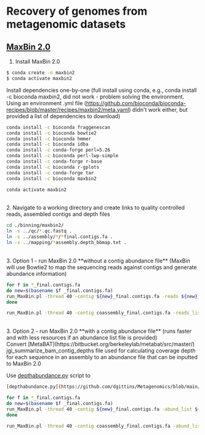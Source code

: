# Recovery of genomes from metagenomic datasets

## [MaxBin 2.0](https://academic.oup.com/bioinformatics/article/32/4/605/1744462?login=true)

1. Install MaxBin 2.0

```bash
$ conda create -n maxbin2
$ conda activate maxbin2
```

Install dependencies one-by-one (full install using conda, e.g., conda install -c bioconda maxbin2, did not work - problem solving the environment. Using an environment .yml file (https://github.com/bioconda/bioconda-recipes/blob/master/recipes/maxbin2/meta.yaml) didn't work either, but provided a list of dependencies to download)

```bash
conda install -c bioconda fraggenescan
conda install -c bioconda bowtie2
conda install -c bioconda hmmer
conda install -c bioconda idba
conda install -c conda-forge perl=5.26
conda install -c bioconda perl-lwp-simple
conda install -c conda-forge r-base
conda install -c bioconda r-gplots
conda install -c conda-forge tar
conda install -c bioconda maxbin2
```

```bash
conda activate maxbin2
```

<br>
2. Navigate to a working directory and create links to quality controlled reads, assembled contigs and depth files

```bash
cd ./binning/maxbin2/
ln -s ../qc/*.qc.fastq .
ln -s ../assembly/*/*final.contigs.fa .
ln -s ../mapping/*assembly.depth_bbmap.txt .
```

<br>
3. Option 1 - run MaxBin 2.0 **without a contig abundance file** (MaxBin will use Bowtie2 to map the sequencing reads against contigs and generate abundance information)

```bash
for f in *_final.contigs.fa
do new=$(basename $f _final.contigs.fa)
run_MaxBin.pl -thread 40 -contig ${new}_final.contigs.fa -reads ${new}_pass_1.qc.fastq -reads2 ${new}_pass_2.qc.fastq -out ${new} >& ${new}.maxbin2.log.txt
done

run_MaxBin.pl -thread 40 -contig coassembly_final.contigs.fa -reads_list reads_list -out coassembly >& coassembly.maxbin2.log.txt
```

<br>
3. Option 2 - run MaxBin 2.0 **with a contig abundance file** (runs faster and with less resources if an abundance list file is provided)

<br>
Convert [MetaBAT](https://bitbucket.org/berkeleylab/metabat/src/master/) jgi_summarize_bam_contig_depths file used for calculating coverage depth for each sequence in an assembly to an abundance file that can be inputted to MaxBin 2.0

Use [depthabundance.py](https://github.com/dgittins/Metagenomics/blob/main/depthabundance.py) script to 
```bash
[depthabundance.py](https://github.com/dgittins/Metagenomics/blob/main/depthabundance.py) assembly.depth_bbmap.txt
```

```bash
for f in *_final.contigs.fa
do new=$(basename $f _final.contigs.fa)
run_MaxBin.pl -thread 40 -contig ${new}_final.contigs.fa -abund_list ${new}assembly.abund_list.txt -out ${new}wdepth >& ${new}.maxbin2wdepth.log.txt
done

run_MaxBin.pl -thread 40 -contig coassembly_final.contigs.fa -abund_list coassembly.abund_list.txt -out coassemblywdepth >& coassembly.maxbin2wdepth.log.txt
```

